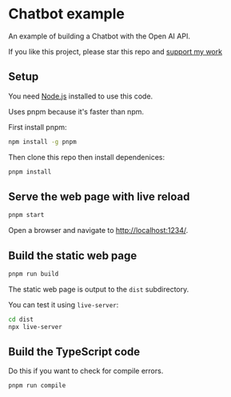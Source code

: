 # Chatbot example

An example of building a Chatbot with the Open AI API.

If you like this project, please star this repo and [support my work](https://www.codecapers.com.au/about#support-my-work)

## Setup

You need [Node.js](https://nodejs.org/en/) installed to use this code.

Uses pnpm because it's faster than npm.

First install pnpm:

```bash
npm install -g pnpm
```

Then clone this repo then install dependenices:

```bash
pnpm install
```

## Serve the web page with live reload

```bash
pnpm start
```

Open a browser and navigate to [http://localhost:1234/](http://localhost:1234/).

## Build the static web page

```bash
pnpm run build
```

The static web page is output to the `dist` subdirectory.

You can test it using `live-server`:

```bash
cd dist
npx live-server
```

## Build the TypeScript code

Do this if you want to check for compile errors.

```bash
pnpm run compile
```
